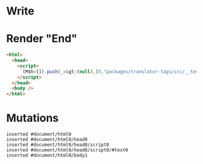 # Write
  <script>(M$h=[]).push(_=>(null),[0,"packages/translator-tags/src/__tests__/fixtures/basic-effect-no-deps/template.marko_0",])</script>


# Render "End"
```html
<html>
  <head>
    <script>
      (M$h=[]).push(_=&gt;(null),[0,"packages/translator-tags/src/__tests__/fixtures/basic-effect-no-deps/template.marko_0",])
    </script>
  </head>
  <body />
</html>
```

# Mutations
```
inserted #document/html0
inserted #document/html0/head0
inserted #document/html0/head0/script0
inserted #document/html0/head0/script0/#text0
inserted #document/html0/body1
```